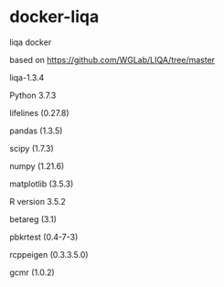 # docker-liqa

liqa docker

based on https://github.com/WGLab/LIQA/tree/master

liqa-1.3.4

Python 3.7.3

  lifelines (0.27.8)

  pandas (1.3.5)

  scipy (1.7.3)

  numpy (1.21.6)

  matplotlib (3.5.3)

R version 3.5.2

  betareg (3.1)

  pbkrtest (0.4-7-3)

  rcppeigen (0.3.3.5.0)

  gcmr (1.0.2)

